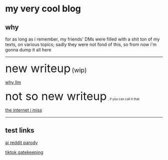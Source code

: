 # my very cool blog 

## why 
for as long as i remember, my friends' DMs were filled with a shit ton of my texts, on various topics; sadly they were not fond of this, so from now i'm gonna dump it all here 

---
<p>
  
  <span style="font-size: 36px;">new writeup</span>
  <span style="font-size: 20px;"> (wip)</span>
</p>

[why llm](pages/why_llm.md)


<p>
  
  <span style="font-size: 36px;">not so new writeup</span>
  <span style="font-size: 10px;">, if you can call it that</span>
</p>

[the internet i miss](pages/the_internet_i_miss.md)

---

## test links

[ai reddit parody](pages/ai_reddit_parody.md)

[tiktok gatekeeping](pages/tiktok_gatekeeping.md)
